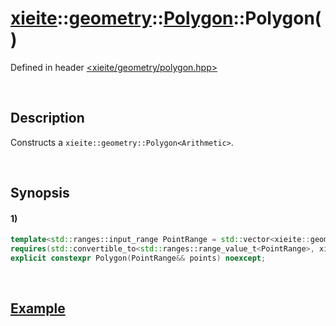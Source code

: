 # [xieite](../../../../../../xieite.md)\:\:[geometry](../../../../../../geometry.md)\:\:[Polygon<Arithmetic>](../../../../polygon.md)\:\:Polygon\(\)
Defined in header [<xieite/geometry/polygon.hpp>](../../../../../../../include/xieite/geometry/polygon.hpp)

&nbsp;

## Description
Constructs a `xieite::geometry::Polygon<Arithmetic>`.

&nbsp;

## Synopsis
#### 1)
```cpp
template<std::ranges::input_range PointRange = std::vector<xieite::geometry::Point<Arithmetic>>>
requires(std::convertible_to<std::ranges::range_value_t<PointRange>, xieite::geometry::Point<Arithmetic>>)
explicit constexpr Polygon(PointRange&& points) noexcept;
```

&nbsp;

## [Example](../../../../polygon.md#Example)
